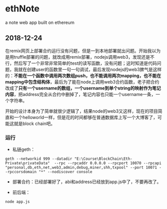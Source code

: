 # ethNote
a note web app built on ethereum


## 2018-12-24

在remix网页上部署合约运行没有问题，但是一到本地部署就出问题。开始我以为是用truffle部署的问题，就改成用remix部署，nodejs调用web3，发现还是不行，然后写了一个非常非常简单的test的读写函数，没有问题；这时知道是代码问题，我就在创建user的函数里一句一句调试，最后发现nodejs的web3脾气是这样的：**不能在一个函数中调用两次数组push，也不能调用两次mapping，也不能在mapping中包含结构体**，最后为了能在node上调用web3合约函数，老子把合约改成了**只有一个username的数组，一个username到单个string的映射作为笔记内容**，把address完全从合约中删掉了，笔记内容也只能一个username一条，一个字符串。

开始的设计本身为了简单就很少逻辑了，结果node的web3又这样，现在的项目简直和一个helloworld一样，但是花的时间都够在普通数据库上写一个大博客了，可能这就是block chain吧。


### 运行

* 私链geth：
```
geth --networkid 999 --datadir "E:\Course\BlockChain\Eth-Private\privateData"  --rpc --rpcaddr 0.0.0.0 --rpcport 10070 --rpcapi "personal,db,eth,net,web3,admin,debug,miner,shh,txpool" --port 10071 --rpccorsdomain "*" --nodiscover console
```

* 部署合约：已经部署好了，abi和address已经放到app.js中了，不要再改了。

* 前后端：
```
node app.js
```
